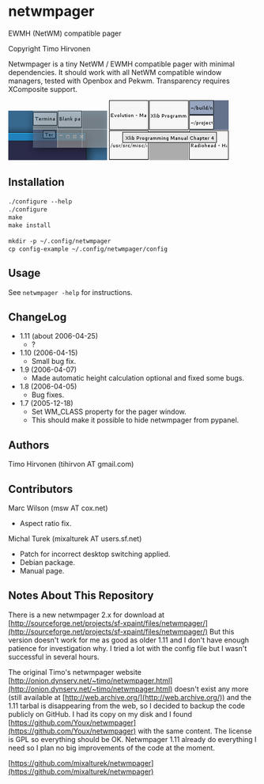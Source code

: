 # netwmpager

EWMH (NetWM) compatible pager

Copyright Timo Hirvonen

Netwmpager is a tiny NetWM / EWMH compatible pager with minimal dependencies. It should work with all NetWM compatible window managers, tested with Openbox and Pekwm. Transparency requires XComposite support.

![Screenshot](https://raw.githubusercontent.com/mixalturek/netwmpager/master/doc/netwmpager-transparent.png)
![Screenshot](https://raw.githubusercontent.com/mixalturek/netwmpager/master/doc/netwmpager.png)


## Installation

```shell
./configure --help
./configure
make
make install

mkdir -p ~/.config/netwmpager
cp config-example ~/.config/netwmpager/config
```


## Usage

See `netwmpager -help` for instructions.


## ChangeLog

- 1.11 (about 2006-04-25)
    - ?
- 1.10 (2006-04-15)
    - Small bug fix.
- 1.9 (2006-04-07)
    - Made automatic height calculation optional and fixed some bugs.
- 1.8 (2006-04-05)
    - Bug fixes.
- 1.7 (2005-12-18)
    - Set WM_CLASS property for the pager window.
    - This should make it possible to hide netwmpager from pypanel.


## Authors

Timo Hirvonen (tihirvon AT gmail.com)


## Contributors

Marc Wilson (msw AT cox.net)
- Aspect ratio fix.
 
Michal Turek (mixalturek AT users.sf.net)
- Patch for incorrect desktop switching applied.
- Debian package.
- Manual page.


## Notes About This Repository

There is a new netwmpager 2.x for download at [http://sourceforge.net/projects/sf-xpaint/files/netwmpager/](http://sourceforge.net/projects/sf-xpaint/files/netwmpager/) But this version doesn't work for me as good as older 1.11 and I don't have enough patience for investigation why. I tried a lot with the config file but I wasn't successful in several hours.

The original Timo's netwmpager website [http://onion.dynserv.net/~timo/netwmpager.html](http://onion.dynserv.net/~timo/netwmpager.html) doesn't exist any more (still available at [http://web.archive.org/](http://web.archive.org/)) and the 1.11 tarbal is disappearing from the web, so I decided to backup the code publicly on GitHub. I had its copy on my disk and I found [https://github.com/Youx/netwmpager](https://github.com/Youx/netwmpager) with the same content. The license is GPL so everything should be OK. Netwmpager 1.11 already do everything I need so I plan no big improvements of the code at the moment.

[https://github.com/mixalturek/netwmpager](https://github.com/mixalturek/netwmpager)
